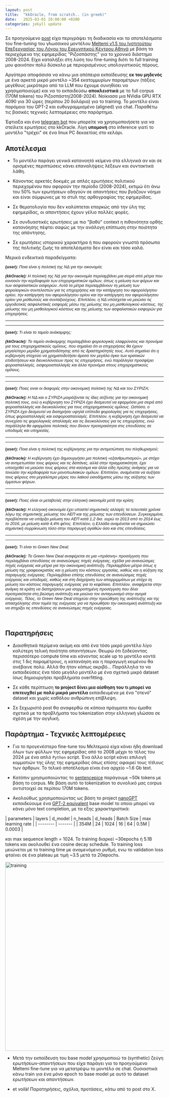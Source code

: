 ```yaml
---
layout: post
title:  "kkOracle, from scratch.. (in greek)"
date:   2025-03-01 20:00:00 +0200
categories: jekyll update
---
```



Σε προηγούμενο [post](https://alexandros-koutsioumpas.github.io/jekyll/update/2025/03/01/kkOracle.html) είχα περιγράψει τη διαδικασία και τα αποτελέσματα του fine-tuning του γλωσσικού μοντέλου [Meltemi v1.5 του Ινστιτούτου Επεξεργασίας του Λόγου του Ερευνητικού Κέντρου Αθηνά](https://www.ilsp.gr/news/meltemi/) με βάση τα περιεχόμενα της εφημερίδας "Ριζοσπάστης" για το χρονικό διάστημα 2008-2024. Είχα καταλήξει στη λύση του fine-tuning διότι το full training μου φαινόταν πολύ δύσκολο με περιορισμένους υπολογιστικούς πόρους.

Αργότερα αποφάσισα να κάνω μια απόπειρα εκπαίδευσης **εκ του μηδενός** με ένα αρκετά μικρό μοντέλο ~354 εκατομμυρίων παραμέτρων (τάξεις μεγέθους μικρότερο από τα LLM που έχουμε συνηθίσει να χρησιμοποιούμε) και να το εκπαιδεύσω **αποκλειστικά** με το full corpus (170M tokens) του Ριζοσπάστη(2008-2024). Νοίκιασα μια NVidia GPU RTX 4090 για 30 ώρες (περίπου 20 δολάρια) για το training. Το μοντέλο είναι παρόμοιο του GPT-2 και ευθυγραμμισμένο (aligned) για chat. Παραθέτω τις βασικές τεχνικές λεπτομέρειες στο παράρτημα.

Έφτιαξα και ένα [telegram bot](http://t.me/kkOracle_bot) που μπορείτε να χρησιμοποιήσετε για να στείλετε ερωτήσεις στο kkOracle. Λίγη **υπομονή** στο inference γιατί το μοντέλο "τρέχει" σε ένα linux PC δεκαετίας στο κελάρι.  

## Αποτέλεσμα

- Το μοντέλο παράγει γενικά κατανοητό κείμενο στα ελληνικά αν και σε ορισμένες περιπτώσεις κάνει επαναλήψεις λέξεων και συντακτικά λάθη.

- Κάνοντας αρκετές δοκιμές με απλές ερωτήσεις πολιτικού περιεχομένου που αφορούν την περίοδο (2008-2024), εκτιμώ ότι άνω του 50% των ερωτήσεων οδηγούν σε απαντήσεις που βγάζουν νόημα και είναι σύμφωνες με το στυλ της αρθογραφίας της εφημερίδας.

- Σε θεματολογία που δεν καλύπτεται επαρκώς από την ύλη της εφημερίδας, οι απαντήσεις έχουν γέλιο πολλές φορές.

- Σε συνδυαστικές ερωτήσεις με πιο "βαθύ" context η πιθανότητα ορθής κατανόησης πέφτει σαφώς με την ανάλογη επίπτωση στην ποιότητα της απάντησης.

- Σε ερωτήσεις ιστορικού χαρακτήρα ή που αφορούν γνωστά πρόσωπα της πολιτικής ζωής τα αποτελέσματα δεν είναι και τόσο καλά.

Μερικά ενδεικτικά παραδείγματα:


 <font size="2"><font style="font-family:Garamond, sans-serif;"> <b>(user):</b><i> Ποια είναι η πολιτική της ΝΔ για την οικονομία; <br>

<b>(kkOracle):</b> Η πολιτική της ΝΔ για την οικονομία περιλαμβάνει μια σειρά από μέτρα που ευνοούν την κερδοφορία των επιχειρηματικών ομίλων, όπως η μείωση των φόρων και των ασφαλιστικών εισφορών. Αυτά τα μέτρα περιλαμβάνουν τη μείωση των φορολογικών συντελεστών για τις επιχειρήσεις και την κατάργηση του αφορολόγητου ορίου, την κατάργηση του αφορολόγητου ορίου και την κατάργηση του αφορολόγητου ορίου για μισθωτούς και συνταξιούχους. Επιπλέον, η ΝΔ υπόσχεται να μειώσει τις εργοδοτικές ασφαλιστικές εισφορές μέσω της μείωσης του μη μισθολογικού κόστους, της μείωσης του μη μισθολογικού κόστους και της μείωσης των ασφαλιστικών εισφορών για επιχειρήσεις.</i><br></font></font>


---
---

 <font size="2"><font style="font-family:Garamond, sans-serif;"> <b>(user):</b> <i>Τι είναι το ταμείο ανάκαμψης; <br>

<b>(kkOracle):</b>  Το ταμείο ανάκαμψης περιλαμβάνει φορολογικές ελαφρύνσεις και προνόμια για τους επιχειρηματικούς ομίλους, που σημαίνει ότι οι επιχειρήσεις θα έχουν μεγαλύτερο μερίδιο χρηματοδότησης από τις δραστηριότητές τους. Αυτό σημαίνει ότι η κυβέρνηση στοχεύει να χρηματοδοτήσει άμεσα τον μεγάλο όγκο των κρατικών επιδοτήσεων και διευκολύνσεων προς τις επιχειρήσεις, ενώ παράλληλα προσφέρει φοροαπαλλαγές, εισφοροαπαλλαγές και άλλα προνόμια στους επιχειρηματικούς ομίλους.</i><br></font></font>

---
---

 <font size="2"><font style="font-family:Garamond, sans-serif;"> <b>(user):</b><i> Ποιες ειναι οι διαφορές στην οικονομική πολιτική της ΝΔ και του ΣΥΡΙΖΑ; <br>

<b>(kkOracle):</b> Η ΝΔ και ο ΣΥΡΙΖΑ μοιράζονται τις ίδιες ατζέντες για την οικονομική πολιτική τους, ενώ η κυβέρνηση του ΣΥΡΙΖΑ έχει δεσμευτεί να εφαρμόσει μια σειρά από φοροαπαλλαγές και διευκολύνσεις για τους επιχειρηματικούς ομίλους. Ωστόσο, ο ΣΥΡΙΖΑ έχει δεσμευτεί να διατηρήσει υψηλά επίπεδα φορολογίας για τις επιχειρήσεις, όπως φοροαπαλλαγές και εισφοροαπαλλαγές. Επιπλέον, η κυβέρνηση έχει δεσμευτεί να συνεχίσει τις φορολογικές απαλλαγές και τις διευκολύνσεις για τις επιχειρήσεις, ενώ παράλληλα θα εφαρμόσει πολιτικές που δίνουν προτεραιότητα στις επενδύσεις σε υποδομές και υπηρεσίες.</i><br></font></font>


---
---

 <font size="2"><font style="font-family:Garamond, sans-serif;"> <b>(user):</b> <i>Ποια είναι η πολιτική της κυβέρνησης για την αντιμετώπιση του πληθωρισμού; <br>

<b>(kkOracle):</b>  Η κυβέρνηση έχει δημιουργήσει μια πολιτική «εξανθρωπισμού», με στόχο να αντιμετωπίσει τους φόρους και τις δαπάνες, αλλά στην πραγματικότητα, έχει υποσχεθεί να μειώσει τους φόρους στα καύσιμα και άλλα είδη πρώτης ανάγκης για να τονώσει την κερδοφορία των μονοπωλιακών ομίλων. Επιπλέον, αναμένεται να αυξήσει τους φόρους στο μεγαλύτερο μέρος του λαϊκού εισοδήματος μέσω της αύξησης των έμμεσων φόρων.</i><br></font></font>

---
---

 <font size="2"><font style="font-family:Garamond, sans-serif;"> <b>(user):</b> <i>Ποιες είναι οι μεταβολές στην ελληνική οικονομία μετά την κρίση; <br>

<b>(kkOracle):</b>  Η ελληνική οικονομία έχει υποστεί σημαντικές αλλαγές τα τελευταία χρόνια λόγω της σημαντικής μείωσης του ΑΕΠ και της μείωσης των επενδύσεων. Συγκεκριμένα, προβλέπεται να υπάρξει μείωση του ΑΕΠ κατά 1,2 δισ. ευρώ το 2013 από το 2014 έως το 2016, με μείωση κατά 4,4% φέτος. Επιπλέον, η Ελλάδα αναμένεται να σημειώσει σημαντική συρρίκνωση τόσο στην παραγωγή αγαθών όσο και στις επενδύσεις.</i><br></font></font>

---
---

 <font size="2"><font style="font-family:Garamond, sans-serif;"> <b>(user):</b> <i>Τι είναι το Green New Deal; <br>

<b>(kkOracle):</b>  Το Green New Deal αναφέρεται σε μια «πράσινη» προσέγγιση που περιλαμβάνει επενδύσεις σε ανανεώσιμες πηγές ενέργειας, σχέδια για ανανεώσιμες πηγές ενέργειας και μέτρα για την οικονομική ανάπτυξη. Περιλαμβάνει μέτρα όπως η μείωση της γραφειοκρατίας και η μείωση του κόστους εργασίας, καθώς και η αύξηση της παραγωγής ενέργειας. Περιλαμβάνει επίσης επενδύσεις σε ανανεώσιμες πηγές ενέργειας και υποδομές, καθώς και στη διαχείριση των απορριμμάτων με στόχο τη μείωση του κόστους παραγωγής ενέργειας για το κεφάλαιο. Επιπλέον, αναφέρεται στην ανάγκη τα κράτη να διατηρήσουν μια ισορροπημένη προσέγγιση που δίνει προτεραιότητα στη βιώσιμη ανάπτυξη και μειώνει τον ανταγωνισμό στην αγορά ενέργειας. Τέλος, το Green New Deal στοχεύει στην προώθηση της ανάπτυξης και της απασχόλησης στον τομέα της ενέργειας για να προωθήσει την οικονομική ανάπτυξη και να στηρίξει τις επενδύσεις σε ανανεώσιμες πηγές ενέργειας.</i><br></font></font>


<br>


## Παρατηρήσεις

- Διαισθητικά περίμενα ακόμη και από ένα τόσο μικρό μοντέλο λίγο καλύτερη τελική ποιότητα απαντήσεων. Θεωρώ ότι ξοδεύοντας περισσότερο compute time και κάνοντας scale up το μοντέλο κοντά στις 1 δις παραμέτρους, η κατανόηση και η παραγωγή κειμένου θα ανέβαινε πολύ. Αλλά θα ήταν κάπως ακριβό... Παράλληλα το να εκπαιδεύσεις ένα τόσο μεγάλο μοντέλο με ένα σχετικά μικρό dataset ίσως δημιουργήσει προβλήματα overfitting.

- Σε κάθε περίπτωση **το project δίνει μια αίσθηση του τι μπορεί να επιτευχθεί με πολύ μικρά μοντέλα** εκπαιδευμένα με ένα "στενό" dataset και χωρίς καθόλου ανθρώπινη επίβλεψη.

- Σε ξεχωριστό post θα αναφερθώ σε κάποια πράγματα που έμαθα σχετικά με τα προβλήματα του tokenization στην ελληνική γλώσσα σε σχέση με την αγγλική.


## Παράρτημα - Τεχνικές λεπτομέρειες

- Για το προγενέστερο fine-tune του Μελτεμιού είχα κάνει ήδη download όλων των φύλλων της εφημερίδας από το 2008 μέχρι το τέλος του 2024 με ένα απλό ```Python``` script. Ένα άλλο script κάνει επιλογή κομματιών της ύλης της εφημερίδας όπως επίσης αφαιρεί τους τίτλους των άρθρων. Το τελικό αποτέλεσμα είναι ένα αρχείο ~1.6 Gb text.

- Κατόπιν χρησιμοποιώντας το [sentencepice](https://github.com/google/sentencepiece) παράγουμε ~50k tokens με βάση το corpus. Με βάση αυτό το tokenization το συνολικό μας corpus αντιστοιχεί σε περίπου 170M tokens.

- Ακολούθως χρησιμοποιώντας ως βάση το project [nanoGPT](https://github.com/karpathy/nanoGPT) εκπαιδεύουμε ένα [GPT-2 equivalent](https://doi.org/10.48550/arXiv.2005.14165) base model το οποίο μπορεί να κάνει μόνο text completion, με τα εξης χαρακτηριστικά: 

| parameters | layers | d_model | n_heads | d_heads | Batch Size | max learning rate | 
| -------- | ------- |
| 354M | 24 | 1024 | 16 | 64 | 0.5M | 0.0003 |



και max sequence length = 1024. Το training διαρκεί ~30epochs ή 5.1B tokens και ακολουθεί ένα cosine decay schedule. Το training loss μειώνεται με το training time με αναμενόμενο ρυθμό, ενω το validation loss φταίνει σε ένα plateau με τιμή ~3.5 μετά τα 20epochs.

<img src="{{site.baseurl}}/assets/kkoracle_training.jpg" alt="training" width="600"/>

- Μετά την εκπαίδευση του base model χρησιμοποιώ τα (synthetic) ζεύγη ερωτήσεων-απαντήσεων που είχα παράγει για το προηγούμενο Meltemi fine-tune για να μετατρέψω το μοντέλο σε chat. Ουσιαστικά κάνω train για ένα μόνο epoch το base model με αυτό το dataset ερωτήσεων και απαντήσεων.

- et voilà! Παρατηρήσεις, σχόλια, προτάσεις, κάτω από το post στο X.






